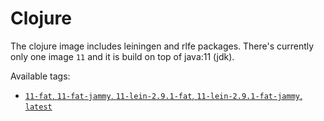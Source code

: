 # Clojure

The clojure image includes leiningen and rlfe packages. There's currently
only one image `11` and it is build on top of java:11 (jdk).

Available tags:
- [`11-fat`, `11-fat-jammy`, `11-lein-2.9.1-fat`, `11-lein-2.9.1-fat-jammy`, `latest`](127178877223.dkr.ecr.us-east-2.amazonaws.com/get-bridge/clojure:11)
